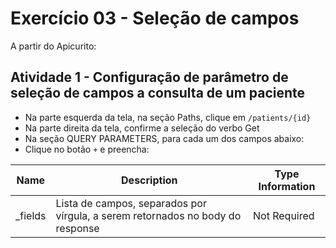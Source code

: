 # Exercício 03 - Seleção de campos

A partir do Apicurito:

## Atividade 1 - Configuração de parâmetro de seleção de campos a consulta de um paciente

* Na parte esquerda da tela, na seção Paths, clique em `/patients/{id}`
* Na parte direita da tela, confirme a seleção do verbo Get
* Na seção QUERY PARAMETERS, para cada um dos campos abaixo:
* Clique no botão `+` e preencha:

Name | Description | Type Information
-----|-------------|-----------------
_fields | Lista de campos, separados por vírgula, a serem retornados no body do response | Not Required | String as String

